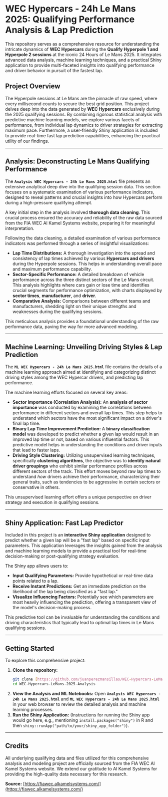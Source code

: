 # WEC Hypercars - 24h Le Mans 2025: Qualifying Performance Analysis & Lap Prediction

This repository serves as a comprehensive resource for understanding the intricate dynamics of **WEC Hypercars** during the **Qualify Hyperpole 1 and Hyperpole 2 sessions** at the iconic 24 Hours of Le Mans 2025. It integrates advanced data analysis, machine learning techniques, and a practical Shiny application to provide multi-faceted insights into qualifying performance and driver behavior in pursuit of the fastest lap.

## Project Overview

The Hyperpole sessions at Le Mans are the pinnacle of raw speed, where every millisecond counts to secure the best grid position. This project delves deep into the data generated by **WEC Hypercars** exclusively during the 2025 qualifying sessions. By combining rigorous statistical analysis with predictive machine learning models, we explore various facets of performance, from individual lap dynamics to driver strategies for extracting maximum pace. Furthermore, a user-friendly Shiny application is included to provide real-time fast lap prediction capabilities, enhancing the practical utility of our findings.

---

## Analysis: Deconstructing Le Mans Qualifying Performance

The **`Analysis WEC Hypercars - 24h Le Mans 2025.html`** file presents an extensive analytical deep dive into the qualifying session data. This section focuses on a systematic examination of various performance indicators, designed to reveal patterns and crucial insights into how Hypercars perform during a high-pressure qualifying attempt.

A key initial step in the analysis involved **thorough data cleaning**. This crucial process ensured the accuracy and reliability of the raw data sourced from the FIA WEC Al Kamel Systems website, preparing it for meaningful interpretation.

Following the data cleaning, a detailed examination of various performance indicators was performed through a series of insightful visualizations:

* **Lap Time Distributions:** A thorough investigation into the spread and consistency of lap times achieved by various **Hypercars and drivers** during the Hyperpole sessions. This helps in understanding overall pace and maximum performance capability.
* **Sector-Specific Performance:** A detailed breakdown of vehicle performance across the three distinct sectors of the Le Mans circuit. This analysis highlights where cars gain or lose time and identifies crucial segments for performance optimization, with charts displayed by **sector times**, **manufacturer**, and **driver**.
* **Comparative Analysis:** Comparisons between different teams and manufacturers, shedding light on their unique strengths and weaknesses during the qualifying sessions.

This meticulous analysis provides a foundational understanding of the raw performance data, paving the way for more advanced modeling.

---

## Machine Learning: Unveiling Driving Styles & Lap Prediction

The **`ML WEC Hypercars - 24h Le Mans 2025.html`** file contains the details of a machine learning approach aimed at identifying and categorizing distinct driving styles among the WEC Hypercar drivers, and predicting lap performance.

The machine learning efforts focused on several key areas:

* **Sector Importance (Correlation Analysis):** An **analysis of sector importance** was conducted by examining the correlations between performance in different sectors and overall lap times. This step helps to understand which sectors have the most significant impact on a driver's final lap time.
* **Binary Lap Time Improvement Prediction:** A **binary classification model** was developed to predict whether a given lap would result in an improved lap time or not, based on various influential factors. This predictive model helps in understanding the conditions and driver inputs that lead to faster laps.
* **Driving Style Clustering:** Utilizing unsupervised learning techniques, specifically **clustering algorithms**, the objective was to **identify natural driver groupings** who exhibit similar performance profiles across different sectors of the track. This effort moves beyond raw lap times to understand *how* drivers achieve their performance, characterizing their general traits, such as tendencies to be aggressive in certain sectors or conservative in others.

This unsupervised learning effort offers a unique perspective on driver strategy and execution in qualifying sessions.

---

## Shiny Application: Fast Lap Predictor

Included in this project is an **interactive Shiny application** designed to predict whether a given lap will be a "fast lap" based on specific input parameters. This application leverages the insights gained from the analysis and machine learning models to provide a practical tool for real-time decision-making or post-qualifying strategy evaluation.

The Shiny app allows users to:

* **Input Qualifying Parameters:** Provide hypothetical or real-time data points related to a lap.
* **Receive Instant Predictions:** Get an immediate prediction on the likelihood of the lap being classified as a "fast lap."
* **Visualize Influencing Factors:** Potentially see which parameters are most heavily influencing the prediction, offering a transparent view of the model's decision-making process.

This predictive tool can be invaluable for understanding the conditions and driving characteristics that typically lead to optimal lap times in Le Mans qualifying sessions.

---

## Getting Started

To explore this comprehensive project:

1.  **Clone the repository:**
    ```bash
    git clone [https://github.com/juanperezmansillas/WEC-Hypercars-LeMans-2025-Analysis.git](https://github.com/juanperezmansilla/WEC-Hypercars-LeMans-2025-Analysis.git)
    cd WEC-Hypercars-LeMans-2025-Analysis
    ```
2.  **View the Analysis and ML Notebooks:** Open **`Analysis WEC Hypercars - 24h Le Mans 2025.html`** and **`ML WEC Hypercars - 24h Le Mans 2025.html`** in your web browser to review the detailed analysis and machine learning processes.
3.  **Run the Shiny Application:** (Instructions for running the Shiny app would go here, e.g., mentioning `install.packages("shiny")` in R and then `shiny::runApp("path/to/your/shiny_app_folder")`).

---

## Credits

All underlying qualifying data and files utilized for this comprehensive analysis and modeling project are officially sourced from the FIA WEC Al Kamel Systems website. We extend our gratitude to Al Kamel Systems for providing the high-quality data necessary for this research.

**Source:** [https://fiawec.alkamelsystems.com/](https://fiawec.alkamelsystems.com/)
